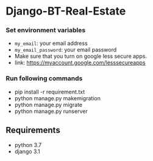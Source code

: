 # Django-BT-Real-Estate
### Set environment variables
- `my_email`: your email address
- `my_email_password`: your email password
- Make sure that you turn on google less secure apps.
- link: https://myaccount.google.com/lesssecureapps
### Run following commands
- pip install -r requirement.txt
- python manage.py makemigration
- python manage.py migrate
- python manage.py runserver

## Requirements
- python 3.7
- django 3.1
